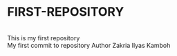 # FIRST-REPOSITORY

<br>
This is my first repository
<br>
My first commit to repository
Author Zakria Ilyas Kamboh
